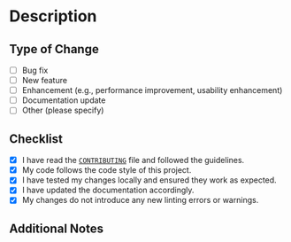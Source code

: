 # Description

<!-- (Briefly describe the changes introduced by this pull request.)
-->

## Type of Change

<!-- (Please check the relevant options below.)
-->

- [ ] Bug fix
- [ ] New feature
- [ ] Enhancement (e.g., performance improvement, usability enhancement)
- [ ] Documentation update
- [ ] Other (please specify)

## Checklist

- [x] I have read the [`CONTRIBUTING`](https://github.com/livewyer-ops/vale-packages?tab=readme-ov-file#contributing) file and followed the guidelines.
- [x] My code follows the code style of this project.
- [x] I have tested my changes locally and ensured they work as expected.
- [x] I have updated the documentation accordingly.
- [x] My changes do not introduce any new linting errors or warnings.

## Additional Notes

<!-- (Any additional information or context that may be helpful in reviewing this pull request.) -->
